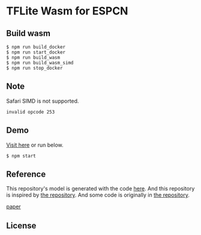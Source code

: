 # TFLite Wasm for ESPCN
## Build wasm
```
$ npm run build_docker
$ npm run start_docker
$ npm run build_wasm
$ npm run build_wasm_simd
$ npm run stop_docker
```
## Note
Safari SIMD is not supported. 

```
invalid opcode 253
```


## Demo
[Visit here](https://flect-lab-web.s3-us-west-2.amazonaws.com/P01_wokers/tfl004_super_resolution/index.html) or run below.

```
$ npm start
```


## Reference

This repository's model is generated with the code [here](https://github.com/w-okada/espcn-tensorflow2). And this repository is inspired by [the repository](https://github.com/HighVoltageRocknRoll/sr). And some code is originally in [the repository](https://github.com/HighVoltageRocknRoll/sr).


[paper](https://arxiv.org/abs/1609.05158)


## License

